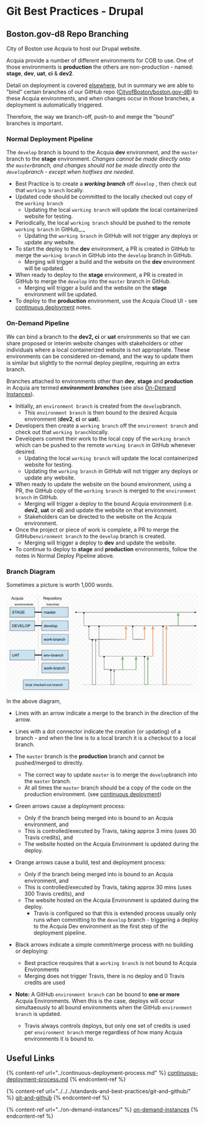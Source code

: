# Git Best Practices - Drupal

## Boston.gov-d8 Repo Branching

City of Boston use Acquia to host our Drupal website.

Acquia provide a number of different environments for COB to use. One of those environments is **production** the others are non-production - named: **stage**, **dev**, **uat**, **ci** & **dev2**.

Detail on deployment is covered [elsewhere](../continuous-deployment-process.md), but in summary we are able to "bind" certain branches of our GitHub repo ([CityofBoston/boston.gov-d8](https://github.com/CityOfBoston/boston.gov-d8)) to these Acquia environments, and when changes occur in those branches, a deployment is automatically triggered.

Therefore, the way we branch-off, push-to and merge the "bound" branches is important.

### Normal Deployment Pipeline

The `develop` branch is bound to the Acquia **dev** environment, and the `master` branch to the **stage** environment. _Changes cannot be made directly onto the `master`branch, and changes should not be made directly onto the `develop`branch - except when hotfixes are needed_.

* Best Practice is to create a _**working branch**_ off `develop` , then check out that `working branch` locally.&#x20;
* Updated code should be committed to the locally checked out copy of the `working branch`&#x20;
  * Updating the local `working branch` will update the local containerized website for testing.
* Periodically, the local `working branch` should be pushed to the remote `working branch` in GitHub_._&#x20;
  * Updating the `working branch` in GitHub will not trigger any deploys or update any website. &#x20;
* To start the deploy to the **dev** environment,  a PR is created in GitHub to merge the `working branch` in GitHub into the `develop` branch in GitHub.&#x20;
  * Merging will trigger a build and the website on the **dev** environment will be updated.
* When ready to deploy to the **stage** environment,  a PR is created in GitHub to merge the `develop` into the `master` branch in GitHub.&#x20;
  * Merging will trigger a build and the website on the **stage** environment will be updated.
* To deploy to the **production** environment, use the Acquia Cloud UI - see [continuous deployment](../continuous-deployment-process.md#deploy-to-production) notes.

### On-Demand Pipeline

We can bind a branch to the **dev2, ci** or **uat** environments so that we can share proposed or interim website changes with stakeholders or other individuals where a local containerized website is not appropriate.  These environments can be considered on-demand, and the way to update them is similar but slightly to the normal deploy piepline, requiring an extra branch.

Branches attached to environments other than **dev**, **stage** and **production** in Acquia are termed _**environment branches**_  (see also [On-Demand Instances](../on-demand-instances/)).&#x20;

* Initially, an `environment branch` is created from the `develop`branch.&#x20;
  * This `environment branch` is then bound to the desired Acquia environment (**dev2**, **ci** or **uat**).&#x20;
* Developers then create a `working branch` off the `environment branch` and check out that `working branch`locally. &#x20;
* Developers commit their work to the local copy of the `working branch` which can be pushed to the remote `working branch` in GitHub whenever desired.&#x20;
  * Updating the local `working branch` will update the local containerized website for testing.
  * Updating the `working branch` in GitHub will not trigger any deploys or update any website. &#x20;
* When ready to update the website on the bound environment, using a PR, the GitHub copy of the `working branch` is merged to the `environment branch` in GitHub.&#x20;
  * Merging will trigger a deploy to the bound Acquia environment (i.e. **dev2**, **uat** or **ci**) and update the website on that environment. &#x20;
  * Stakeholders can be directed to the website on the Acquia environment.
* Once the project or piece of work is complete, a PR to merge the GitHub`environment branch` to the `develop` branch is created.&#x20;
  * Merging will trigger a deploy to **dev** and update the website.
* To continue to deploy to **stage** and **production** environments, follow the notes in Normal Deploy Pipeline above.

### Branch Diagram

Sometimes a picture is worth 1,000 words.

![Example Git Branch Usage](<../../../.gitbook/assets/image (27).png>)

In the above diagram,&#x20;

* Lines with an arrow indicate a merge to the branch in the direction of the arrow.
* Lines with a dot connector indicate the creation (or updating) of a branch - and when the line is to a local branch it is a checkout to a local branch.
* The `master` branch is the **production** branch and cannot be pushed/merged to directly.&#x20;
  * The correct way to update `master` is to merge the `develop`branch into the `master` branch. &#x20;
  * At all times the `master` branch should be a copy of the code on the production environment. (see [continuous deployment](../continuous-deployment-process.md#deploy-to-staging-includes-automated-testing))
* Green arrows cause a deployment process:
  * Only if the branch being merged into is bound to an Acquia environment, and&#x20;
  * This is controlled/executed  by Travis, taking approx 3 mins (uses 30 Travis credits), and
  * The website hosted on the Acquia Environment is updated during the deploy.
* Orange arrows cause a build, test and deployment process:
  * Only if the branch being merged into is bound to an Acquia environment, and
  * This is controlled/executed by Travis, taking approx 30 mins (uses 300 Travis credits), and
  * The website hosted on the Acquia Environment is updated during the deploy.
    * Travis is configured so that this is extended process usually only runs when committing to the `develop` branch - triggering a deploy to the Acquia Dev environment as the first step of the deployment pipeline.
* Black arrows indicate a simple commit/merge process with no building or deploying:
  * Best practice reuquires that a `working branch` is not bound to Acquia Environments
  * Merging does not trigger Travis, there is no deploy and 0 Travis credits are used



* **Note:** A GitHub `environment branch` can be bound to **one or more** Acquia Environments. When this is the case, deploys will occur simultaeously to all bound environments when the GitHub `environment branch` is updated.
  * Travis always controls deploys, but only one set of credits is used per `environment branch` merge regardless of how many Acquia environments it is bound to.

## Useful Links

{% content-ref url="../continuous-deployment-process.md" %}
[continuous-deployment-process.md](../continuous-deployment-process.md)
{% endcontent-ref %}

{% content-ref url="../../../standards-and-best-practices/git-and-github/" %}
[git-and-github](../../../standards-and-best-practices/git-and-github/)
{% endcontent-ref %}

{% content-ref url="../on-demand-instances/" %}
[on-demand-instances](../on-demand-instances/)
{% endcontent-ref %}

